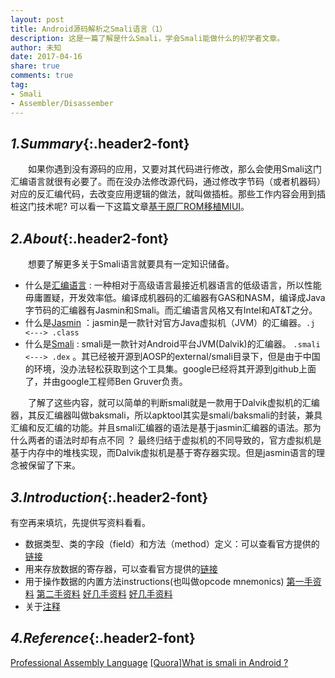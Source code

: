```yaml
---
layout: post
title: Android源码解析之Smali语言（1）
description: 这是一篇了解是什么Smali，学会Smali能做什么的初学者文章。
author: 未知
date: 2017-04-16
share: true
comments: true
tag:
- Smali
- Assembler/Disassember
---
```

## *1.Summary*{:.header2-font}
&emsp;&emsp;如果你遇到没有源码的应用，又要对其代码进行修改，那么会使用Smali这门汇编语言就很有必要了。而在没办法修改源代码，通过修改字节码（或者机器码）对应的反汇编代码，去改变应用逻辑的做法，就叫做插桩。那些工作内容会用到插桩这门技术呢? 可以看一下这篇文章[基于原厂ROM移植MIUI](http://www.miui.com/thread-409543-1-1.html)。

## *2.About*{:.header2-font}
&emsp;&emsp;想要了解更多关于Smali语言就要具有一定知识储备。

- 什么是[汇编语言](https://en.wikipedia.org/wiki/Assembly_language) : 一种相对于高级语言最接近机器语言的低级语言，所以性能毋庸置疑，开发效率低。编译成机器码的汇编器有GAS和NASM，编译成Java字节码的汇编器有Jasmin和Smali。而汇编语言风格又有Intel和AT&T之分。
- 什么是[Jasmin](http://jasmin.sourceforge.net/about.html) ：jasmin是一款针对官方Java虚拟机（JVM）的汇编器。``.j <---> .class``
- 什么是[Smali](https://github.com/JesusFreke/smali/wiki) : smali是一款针对Android平台JVM(Dalvik)的汇编器。 ``.smali <---> .dex`` 。其已经被开源到AOSP的external/smali目录下，但是由于中国的环境，没办法轻松获取到这个工具集。google已经将其开源到github上面了，并由google工程师Ben Gruver负责。

&emsp;&emsp;了解了这些内容，就可以简单的判断smali就是一款用于Dalvik虚拟机的汇编器，其反汇编器叫做baksmali，所以apktool其实是smali/baksmali的封装，兼具汇编和反汇编的功能。并且smali汇编器的语法是基于jasmin汇编器的语法。那为什么两者的语法时却有点不同 ？ 最终归结于虚拟机的不同导致的，官方虚拟机是基于内存中的堆栈实现，而Dalvik虚拟机是基于寄存器实现。但是jasmin语言的理念被保留了下来。

## *3.Introduction*{:.header2-font}
有空再来填坑，先提供写资料看看。

- 数据类型、类的字段（field）和方法（method）定义：可以查看官方提供的[链接](https://github.com/JesusFreke/smali/wiki/TypesMethodsAndFields)
- 用来存放数据的寄存器，可以查看官方提供的[链接](https://github.com/JesusFreke/smali/wiki/Registers)
- 用于操作数据的内置方法instructions(也叫做opcode mnemonics)
[第一手资料](https://source.android.com/devices/tech/dalvik/dalvik-bytecode)
[第二手资料](http://pallergabor.uw.hu/androidblog/dalvik_opcodes.html)
[好几手资料](https://smalinuxer.github.io/2015/12/07/smali-base-1.html#post__title) 
[好几手资料](http://www.jianshu.com/p/80d22f66e042)
- 关于[注释](http://blog.csdn.net/junjunyanyan/article/details/45726775)




## *4.Reference*{:.header2-font}
[Professional Assembly Language](http://blog.hit.edu.cn/jsx/upload/AT%EF%BC%86TAssemblyLanguage.pdf)
[[Quora]What is smali in Android ? ](https://www.quora.com/What-is-smali-in-Android)
